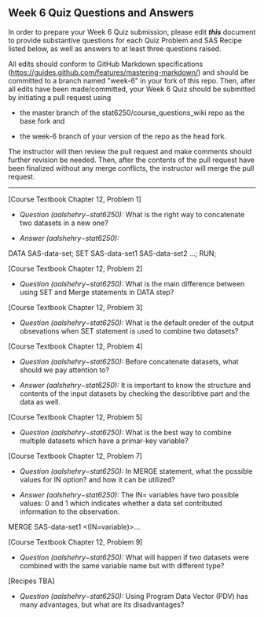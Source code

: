 ## Week 6 Quiz Questions and Answers

In order to prepare your Week 6 Quiz submission, please edit ***this*** document to provide substantive questions for each Quiz Problem and SAS Recipe listed below, as well as answers to at least three questions raised.

All edits should conform to GitHub Markdown specifications (https://guides.github.com/features/mastering-markdown/) and should be committed to a branch named "week-6" in your fork of this repo. Then, after all edits have been made/committed, your Week 6 Quiz should be submitted by initiating a pull request using

- the master branch of the stat6250/course_questions_wiki repo as the base fork and

- the week-6 branch of your version of the repo as the head fork.

The instructor will then review the pull request and make comments should further revision be needed. Then, after the contents of the pull request have been finalized without any merge conflicts, the instructor will merge the pull request.

********************************************************************************

[Course Textbook Chapter 12, Problem 1]

* *Question (aalshehry−stat6250):* What is the right way to concatenate two datasets in a new one?

* *Answer (aalshehry−stat6250):* 


DATA SAS-data-set;
       SET SAS-data-set1 SAS-data-set2 ...;
RUN;


[Course Textbook Chapter 12, Problem 2]

* *Question (aalshehry−stat6250):* What is the main difference between using SET and Merge statements in DATA step?



[Course Textbook Chapter 12, Problem 3]

* *Question (aalshehry−stat6250):* What is the default oreder of the output obsevations when SET statement is used to combine two datasets?




[Course Textbook Chapter 12, Problem 4]

* *Question (aalshehry−stat6250):* Before concatenate datasets, what should we pay attention to?

* *Answer (aalshehry−stat6250):*  It is important to know the structure and contents of the input datasets by checking the describtive part and the data as well.




[Course Textbook Chapter 12, Problem 5]

* *Question (aalshehry−stat6250):* What is the best way to combine multiple datasets which have a primar-key variable?



[Course Textbook Chapter 12, Problem 7]

* *Question (aalshehry−stat6250):* In MERGE statement, what the possible values for IN option? and how it can be utilized?

* *Answer (aalshehry−stat6250):*  The IN= variables have two possible values: 0 and 1 which indicates whether a data set contributed information to the observation.

MERGE SAS-data-set1 <(IN=variable)>...



[Course Textbook Chapter 12, Problem 9]

* *Question (aalshehry−stat6250):* What will happen if two datasets were combined with the same variable name but with different type?


[Recipes TBA]

* *Question (aalshehry−stat6250):* Using Program Data Vector (PDV) has many advantages, but what are its disadvantages?

